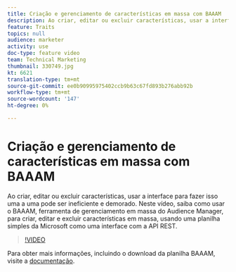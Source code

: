 ```yaml
---
title: Criação e gerenciamento de características em massa com BAAAM
description: Ao criar, editar ou excluir características, usar a interface para fazer isso uma a uma pode ser ineficiente e demorado. Neste vídeo, saiba como usar o BAAAM, ferramenta de gerenciamento em massa do Audience Manager, para criar, editar e excluir características em massa, usando uma planilha simples da Microsoft como uma interface com a API REST.
feature: Traits
topics: null
audience: marketer
activity: use
doc-type: feature video
team: Technical Marketing
thumbnail: 330749.jpg
kt: 6621
translation-type: tm+mt
source-git-commit: ee0b90995975402ccb9b63c67fd893b276abb92b
workflow-type: tm+mt
source-wordcount: '147'
ht-degree: 0%

---
```



# Criação e gerenciamento de características em massa com BAAAM

Ao criar, editar ou excluir características, usar a interface para fazer isso uma a uma pode ser ineficiente e demorado. Neste vídeo, saiba como usar o BAAAM, ferramenta de gerenciamento em massa do Audience Manager, para criar, editar e excluir características em massa, usando uma planilha simples da Microsoft como uma interface com a API REST.

>[!VIDEO](https://video.tv.adobe.com/v/330749/?quality=12&learn=on)

Para obter mais informações, incluindo o download da planilha BAAAM, visite a [documentação](https://experienceleague.adobe.com/docs/audience-manager/user-guide/reference/bulk-management-tools/bulk-management-intro.html?lang=en#reference).
